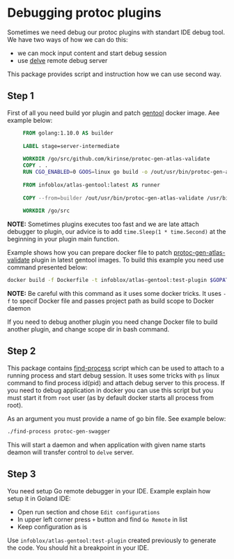# Debugging protoc plugins

Sometimes we need debug our protoc plugins with standart IDE debug tool.
We have two ways of how we can do this:
 - we can mock input content and start debug session
 - use [delve](https://github.com/derekparker/delve) remote debug server
 
This package provides script and instruction how we can use second way.

## Step 1
First of all you need build yor plugin and patch [gentool](https://github.com/infobloxopen/atlas-gentool) docker image. Aee example below:

```dockerfile
     FROM golang:1.10.0 AS builder
     
     LABEL stage=server-intermediate
     
     WORKDIR /go/src/github.com/kirinse/protoc-gen-atlas-validate
     COPY . .
     RUN CGO_ENABLED=0 GOOS=linux go build -o /out/usr/bin/protoc-gen-atlas-validate main.go
     
     FROM infoblox/atlas-gentool:latest AS runner
     
     COPY --from=builder /out/usr/bin/protoc-gen-atlas-validate /usr/bin/protoc-gen-atlas-validate
     
     WORKDIR /go/src
```

**NOTE:** Sometimes plugins executes too fast and we are late attach debugger to plugin, our advice is to add `time.Sleep(1 * time.Second)` at the beginning in your plugin main function.

Example shows how you can prepare docker file to patch [protoc-gen-atlas-validate](https://github.com/infobloxopen/protoc-gen-atlas-validate) plugin in latest gentool images. To build this example you need use command presented below:

```bash 
docker build -f Dockerfile -t infoblox/atlas-gentool:test-plugin $GOPATH/src/github.com/kirinse/protoc-gen-atlas-validate
```
**NOTE:** Be careful with this command as it uses some docker tricks. It uses `-f` to specif Docker file and passes project path as build scope to Docker daemon

If you need to debug another plugin you need change Docker file to build another plugin, and change scope dir in bash command.

## Step 2

This package contains [find-process](find-process) script which can be used to attach to a running process
and start debug session. It uses some tricks with `ps` linux command to find process id(pid) and attach debug server to this process. 
If you need to debug application in docker you can use this script but you must start it from `root` user (as by default docker starts all process from root).

As an argument you must provide a name of go bin file. See example below:
``` bash
./find-process protoc-gen-swagger
```
This will start a daemon and when application with given name starts deamon will transfer control to `delve` server.

## Step 3

You need setup Go remote debugger in your IDE. Example explain how setup it in Goland IDE:
 - Open run section and chose `Edit configurations`
 - In upper left corner press `+` button and find `Go Remote` in list
 - Keep configuration as is


Use `infoblox/atlas-gentool:test-plugin` created previously to generate the code. You should hit a breakpoint in your IDE.
